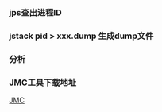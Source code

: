 ### jps查出进程ID
### jstack pid > xxx.dump  生成dump文件
### 分析


### JMC工具下载地址
[JMC](https://jdk.java.net/jmc/8/)
